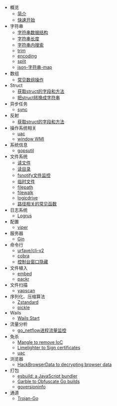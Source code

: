 - 概览
  - [简介](zh-cn/intro)
  - [快速开始](zh-cn/quickstart)
- 字符串
  - [字符串数据结构](zh-cn/string_structure)
  - [字符串长度](zh-cn/string_length)
  - [字符串内搜索](zh-cn/string_search)
  - [trim](zh-cn/string_trim)
  - [encoding](zh-cn/string_encoding)
  - [split](zh-cn/string_split)
  - [json-字符串-map](zh-cn/json)
- 数组
  - [常见数组操作](zh-cn/array)
- Struct
  - [获取struct的字段和方法](zh-cn/refect_fileds)
  - [把struct转换成字符串](zh-cn/struct_string)
- 异步任务
  - [sync](zh-cn/sync)
- 反射
  - [获取struct的字段和方法](zh-cn/refect_fileds)
- 操作系统相关
  - [uac](zh-cn/uac)
  - [window WMI](zh-cn/wmi)
- 系统信息
  - [gopsutil](zh-cn/gopsutil)
- 文件系统
  - [读文件](zh-cn/readfile)
  - [读目录](zh-cn/readdir)
  - [fsnotify文件监控](zh-cn/fsnotify)
  - [临时文件](zh-cn/ioutil_temp)
  - [filepath](zh-cn/filepath)
  - [filewalk](zh-cn/filewalk)
  - [logicdrive](zh-cn/logicdrive)
  - [路径相关的常见函数](zh-cn/pathfuncs)
- 日志系统
  - [Logrus](zh-cn/logrus)
- 配置
  - [viper](zh-cn/viper)
- 服务器
  - [Gin](zh-cn/gin)
- 命令行
  - [urfave/cli-v2](zh-cn/urfave_cli)
  - [cobra](zh-cn/cobra)
  - [控制台窗口隐藏](zh-cn/console_window)
- 文件植入
  - [embed](zh-cn/embed)
  - [packr](zh-cn/packr) 
- 文件扫描
  - [yapscan](zh-cn/yapscan)
- 序列化、压缩算法
  - [Zstandard](zh-cn/zstd)
  - [pickle](zh-cn/pickle)
- Wails
  - [Wails Start](zh-cn/wails_start)
- 流量分析
  - [go_netflow进程流量监控](zh-cn/go_netflow)
- 免杀
  - [Mangle to remove IoC](zh-cn/Mangle)
  - [Limelighter to Sign certificates](zh-cn/Limelighter)
  - [uac](zh-cn/uac)
- 浏览器
  - [HackBrowserData to decrypting browser data](zh-cn/HackBrowserData)
- 打包
  - [esbuild: a JavaScript bundler](zh-cn/esbuild)
  - [Garble to Obfuscate Go builds](zh-cn/garble)
  - [goversioninfo](zh-cn/goversioninfo)
- 通道
  - [Trojan-Go](zh-cn/Trojan-Go)
 

  